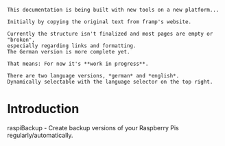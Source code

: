 
``` admonish info title="Work in progress"
This documentation is being built with new tools on a new platform...

Initially by copying the original text from framp's website.

Currently the structure isn't finalized and most pages are empty or "broken",
especially regarding links and formatting.
The German version is more complete yet.

That means: For now it's **work in progress**.

There are two language versions, *german* and *english*.
Dynamically selectable with the language selector on the top right.
```

# Introduction

raspiBackup - Create backup versions of your Raspberry Pis regularly/automatically.

